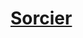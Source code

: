 ﻿---
!LinkItem
Link: warlock_hd.md
NameLink: <!--NameLink-->[Sorcier](hd_warlock.md)<!--/NameLink-->
Id: classes_hd.md#sorcier
ParentLink: classes_hd.md#classes
Name: Sorcier
ParentName: Classes
AltName: '[Warlock](#)'
Attributes: {}
AttributesDictionary: >+
  {}

---




# [Sorcier](hd_warlock.md)



